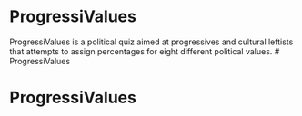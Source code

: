 # ProgressiValues
ProgressiValues is a political quiz aimed at progressives and cultural leftists that attempts to assign percentages for eight different political values. # ProgressiValues
# ProgressiValues
